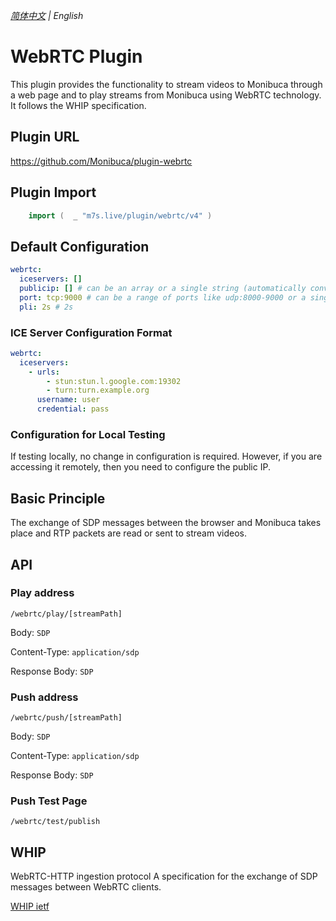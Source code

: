 _[简体中文](https://github.com/Monibuca/plugin-webrtc) | English_
# WebRTC Plugin

This plugin provides the functionality to stream videos to Monibuca through a web page and to play streams from Monibuca using WebRTC technology. It follows the WHIP specification.

## Plugin URL

https://github.com/Monibuca/plugin-webrtc

## Plugin Import

```go
    import (  _ "m7s.live/plugin/webrtc/v4" )
```

## Default Configuration

```yaml
webrtc:
  iceservers: []
  publicip: [] # can be an array or a single string (automatically converted to an array)
  port: tcp:9000 # can be a range of ports like udp:8000-9000 or a single port like udp:9000
  pli: 2s # 2s
```

### ICE Server Configuration Format

```yaml
webrtc:
  iceservers:
    - urls: 
        - stun:stun.l.google.com:19302
        - turn:turn.example.org
      username: user
      credential: pass
```

### Configuration for Local Testing

If testing locally, no change in configuration is required. However, if you are accessing it remotely, then you need to configure the public IP.

## Basic Principle

The exchange of SDP messages between the browser and Monibuca takes place and RTP packets are read or sent to stream videos.

## API

### Play address
`/webrtc/play/[streamPath]`

Body: `SDP`

Content-Type: `application/sdp`

Response Body: `SDP`

### Push address

`/webrtc/push/[streamPath]`

Body: `SDP`

Content-Type: `application/sdp`

Response Body: `SDP`

### Push Test Page

`/webrtc/test/publish`

## WHIP

WebRTC-HTTP ingestion protocol
A specification for the exchange of SDP messages between WebRTC clients.

[WHIP ietf](https://datatracker.ietf.org/doc/html/draft-ietf-wish-whip-02)